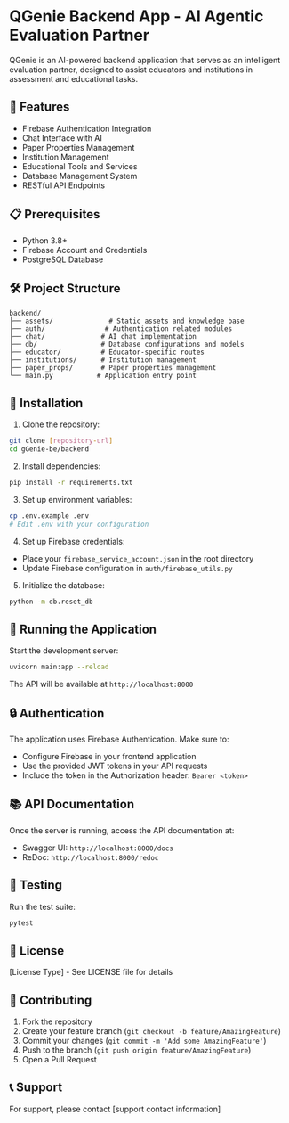 # QGenie Backend App - AI Agentic Evaluation Partner

QGenie is an AI-powered backend application that serves as an intelligent evaluation partner, designed to assist educators and institutions in assessment and educational tasks.

## 🚀 Features

- Firebase Authentication Integration
- Chat Interface with AI
- Paper Properties Management
- Institution Management
- Educational Tools and Services
- Database Management System
- RESTful API Endpoints

## 📋 Prerequisites

- Python 3.8+
- Firebase Account and Credentials
- PostgreSQL Database

## 🛠️ Project Structure

```
backend/
├── assets/              # Static assets and knowledge base
├── auth/               # Authentication related modules
├── chat/              # AI chat implementation
├── db/                # Database configurations and models
├── educator/          # Educator-specific routes
├── institutions/      # Institution management
├── paper_props/       # Paper properties management
└── main.py           # Application entry point
```

## 🔧 Installation

1. Clone the repository:
```bash
git clone [repository-url]
cd gGenie-be/backend
```

2. Install dependencies:
```bash
pip install -r requirements.txt
```

3. Set up environment variables:
```bash
cp .env.example .env
# Edit .env with your configuration
```

4. Set up Firebase credentials:
- Place your `firebase_service_account.json` in the root directory
- Update Firebase configuration in `auth/firebase_utils.py`

5. Initialize the database:
```bash
python -m db.reset_db
```

## 🚀 Running the Application

Start the development server:

```bash
uvicorn main:app --reload
```

The API will be available at `http://localhost:8000`

## 🔒 Authentication

The application uses Firebase Authentication. Make sure to:
- Configure Firebase in your frontend application
- Use the provided JWT tokens in your API requests
- Include the token in the Authorization header: `Bearer <token>`

## 📚 API Documentation

Once the server is running, access the API documentation at:
- Swagger UI: `http://localhost:8000/docs`
- ReDoc: `http://localhost:8000/redoc`

## 🧪 Testing

Run the test suite:

```bash
pytest
```

## 📝 License

[License Type] - See LICENSE file for details

## 👥 Contributing

1. Fork the repository
2. Create your feature branch (`git checkout -b feature/AmazingFeature`)
3. Commit your changes (`git commit -m 'Add some AmazingFeature'`)
4. Push to the branch (`git push origin feature/AmazingFeature`)
5. Open a Pull Request

## 📞 Support

For support, please contact [support contact information]
